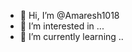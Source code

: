 - 👋 Hi, I’m @Amaresh1018
- 👀 I’m interested in ...
- 🌱 I’m currently learning ..
<!---
Amaresh1018/Amaresh1018 is a ✨ special ✨ repository because its `README.md` (this file) appears on your GitHub profile.
You can click the Preview link to take a look at your changes.
--->
